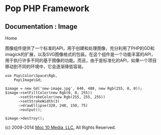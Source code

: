 Pop PHP Framework
=================

Documentation : Image
---------------------

Home

图像组件提供了一个标准的API，用于创建和处理图像，充分利用了PHP的GD和imagick的扩展，以及SVG图像格式的包装。在这个组件是一个功能丰富的API，用于执行许多不同的基于图像的功能。而且，由于是标准化的API，如果一个项目移动到不同的环境中，它会逐渐降低容易。

    use Pop\Color\Space\Rgb,
        Pop\Image\Gd;

    $image = new Gd('new-image.jpg', 640, 480, new Rgb(255, 0, 0));
    $image->setFillColor(new Rgb(0, 0, 255))
          ->setStrokeColor(new Rgb(255, 255, 255))
          ->setStrokeWidth(3)
          ->drawEllipse(320, 240, 150, 75)
          ->output();

    $image->destroy();

\(c) 2009-2014 [Moc 10 Media, LLC.](http://www.moc10media.com) All
Rights Reserved.
